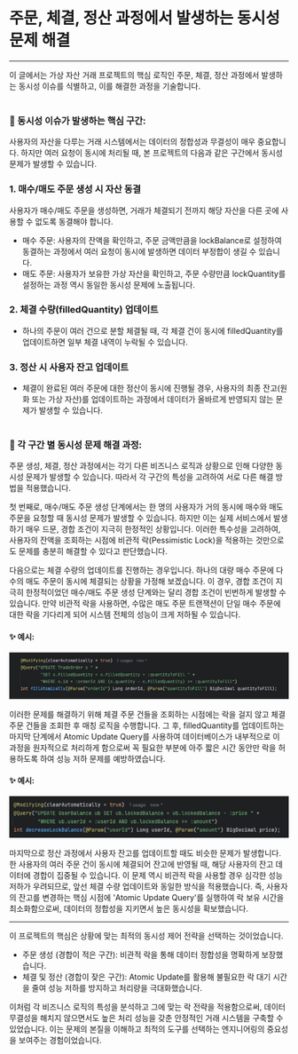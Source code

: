 # 주문, 체결, 정산 과정에서 발생하는 동시성 문제 해결

---

이 글에서는 가상 자산 거래 프로젝트의 핵심 로직인 주문, 체결, 정산 과정에서 발생하는 동시성 이슈를 식별하고,
이를 해결한 과정을 기술합니다.
<br></br>

### 📌 동시성 이슈가 발생하는 핵심 구간:
사용자의 자산을 다루는 거래 시스템에서는 데이터의 정합성과 무결성이 매우 중요합니다. 하지만 여러 요청이
동시에 처리될 때, 본 프로젝트의 다음과 같은 구간에서 동시성 문제가 발생할 수 있습니다.

### 1. 매수/매도 주문 생성 시 자산 동결
사용자가 매수/매도 주문을 생성하면, 거래가 체결되기 전까지 해당 자산을 다른 곳에 사용할 수 없도록 동결해야 합니다.
- 매수 주문: 사용자의 잔액을 확인하고, 주문 금액만큼을 lockBalance로 설정하여 동결하는 과정에서 여러 
요청이 동시에 발생하면 데이터 부정합이 생길 수 있습니다.
- 매도 주문: 사용자가 보유한 가상 자산을 확인하고, 주문 수량만큼 lockQuantity를 설정하는 과정 역시 
동일한 동시성 문제에 노출됩니다.

### 2. 체결 수량(filledQuantity) 업데이트
- 하나의 주문이 여러 건으로 분할 체결될 때, 각 체결 건이 동시에 filledQuantity를 업데이트하면 일부 체결
내역이 누락될 수 있습니다.

### 3. 정산 시 사용자 잔고 업데이트
- 체결이 완료된 여러 주문에 대한 정산이 동시에 진행될 경우, 사용자의 최종 잔고(원화 또는 가상 자산)를 업데이트하는
과정에서 데이터가 올바르게 반영되지 않는 문제가 발생할 수 있습니다.
<br></br>


### 📌 각 구간 별 동시성 문제 해결 과정:
주문 생성, 체결, 정산 과정에서는 각기 다른 비즈니스 로직과 상황으로 인해 다양한 동시성 문제가 발생할 수 있습니다.
따라서 각 구간의 특성을 고려하여 서로 다른 해결 방법을 적용했습니다. <br>

첫 번째로, 매수/매도 주문 생성 단계에서는 한 명의 사용자가 거의 동시에 매수와 매도 주문을 요청할 때 동시성 문제가 
발생할 수 있습니다. 하지만 이는 실제 서비스에서 발생하기 매우 드문, 경합 조건이 지극히 한정적인 상황입니다.
이러한 특수성을 고려하여, 사용자의 잔액을 조회하는 시점에 비관적 락(Pessimistic Lock)을 적용하는 것만으로도
문제를 충분히 해결할 수 있다고 판단했습니다. <br>

다음으로는 체결 수량의 업데이트를 진행하는 경우입니다. 하나의 대량 매수 주문에 다수의 매도 주문이 동시에 체결되는
상황을 가정해 보겠습니다. 이 경우, 경합 조건이 지극히 한정적이었던 매수/매도 주문 생성 단계와는 달리 경합 조건이 
빈번하게 발생할 수 있습니다. 만약 비관적 락을 사용하면, 수많은 매도 주문 트랜잭션이 단일 매수 주문에 대한 락을 
기다리게 되어 시스템 전체의 성능이 크게 저하될 수 있습니다. <br>

#### ✨ 예시:
![예시 코드1](images/lock_code1.png)

이러한 문제를 해결하기 위해 체결 주문 건들을 조회하는 시점에는 락을 걸지 않고 체결 주문 건들을 조회한 후 매칭 로직을
수행합니다. 그 후, filledQuantity를 업데이트하는 마지막 단계에서 Atomic Update Query를 사용하여 데이터베이스가
내부적으로 이 과정을 원자적으로 처리하게 함으로써 꼭 필요한 부분에 아주 짧은 시간 동안만 락을 허용하도록 하여 성능 저하 
문제를 예방하였습니다.

#### ✨ 예시:
![예시 코드2](images/lock_code2.png)

마지막으로 정산 과정에서 사용자 잔고를 업데이트할 때도 비슷한 문제가 발생합니다. 한 사용자의 여러 주문 건이 동시에 
체결되어 잔고에 반영될 때, 해당 사용자의 잔고 데이터에 경합이 집중될 수 있습니다. 이 문제 역시 비관적 락을 사용할 
경우 심각한 성능 저하가 우려되므로, 앞선 체결 수량 업데이트와 동일한 방식을 적용했습니다. 즉, 사용자의 잔고를 변경하는
핵심 시점에 'Atomic Update Query'를 실행하여 락 보유 시간을 최소화함으로써, 데이터의 정합성을 지키면서 높은
동시성을 확보했습니다.

---

이 프로젝트의 핵심은 상황에 맞는 최적의 동시성 제어 전략을 선택하는 것이었습니다.<br>
- 주문 생성 (경합이 적은 구간): 비관적 락을 통해 데이터 정합성을 명확하게 보장했습니다.
- 체결 및 정산 (경합이 잦은 구간): Atomic Update를 활용해 불필요한 락 대기 시간을 줄여 성능 저하를 방지하고
처리량을 극대화했습니다.

이처럼 각 비즈니스 로직의 특성을 분석하고 그에 맞는 락 전략을 적용함으로써, 데이터 무결성을 해치지 않으면서도 
높은 처리 성능을 갖춘 안정적인 거래 시스템을 구축할 수 있었습니다. 이는 문제의 본질을 이해하고 최적의 도구를 
선택하는 엔지니어링의 중요성을 보여주는 경험이었습니다.

